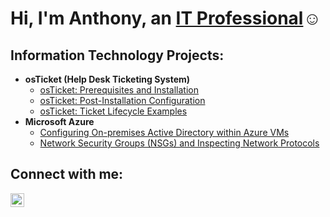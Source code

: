 <h1>Hi, I'm Anthony, an <a href="https://linkedin.com/in/anthonydbailey">IT Professional</a>☺</h1>

<h2>  Information Technology Projects:</h2>

- <b>osTicket (Help Desk Ticketing System)</b>
  - [osTicket: Prerequisites and Installation](https://github.com/yearninlearnin/osticket-prereqs)
  - [osTicket: Post-Installation Configuration](https://github.com/yearninlearnin/post-install-config)
  - [osTicket: Ticket Lifecycle Examples](https://github.com/yearninlearnin/ticket-lifecycle)
- <b>Microsoft Azure</b>
  - [Configuring On-premises Active Directory within Azure VMs](https://github.com/yearninlearnin/configure-ad)
  - [Network Security Groups (NSGs) and Inspecting Network Protocols](https://github.com/yearninlearnin/azure-network-protocols)

<h2> Connect with me:</h2>

[<img align="left" alt="Josh | LinkedIn" width="22px" src="https://cdn.jsdelivr.net/npm/simple-icons@v3/icons/linkedin.svg" />][linkedin]


[linkedin]: https://linkedin.com/in/anthonydbailey
